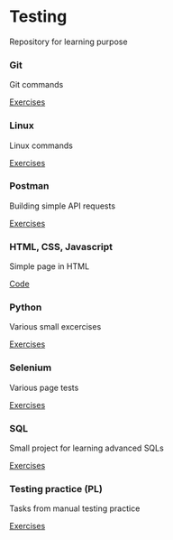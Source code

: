 # Testing
Repository for learning purpose

### Git

Git commands

[Exercises](Git/README.md)

### Linux

Linux commands

[Exercises](Linux/README.md)

### Postman

Building simple API requests

[Exercises](Postman/README.md)

### HTML, CSS, Javascript

Simple page in HTML

[Code](HTML_CSS_Javascript/README.md)

### Python

Various small excercises

[Exercises](Python/README.md)

### Selenium

Various page tests

[Exercises](Selenium/README.md)

### SQL

Small project for learning advanced SQLs

[Exercises](SQL/README.md)

### Testing practice (PL)

Tasks from manual testing practice 

[Exercises](Testing_practice/README.md)